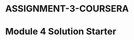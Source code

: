 # ASSIGNMENT-3-COURSERA
<html>
<head>
  <meta charset="utf-8">
 <script src="Mspeakhello.js"></script>
  <script src="Mgoodbye.js"></script>
<script src="Mscript.js"></script>
</head>
<body>
  <h1>Module 4 Solution Starter</h1>
   
</body>

</html>
